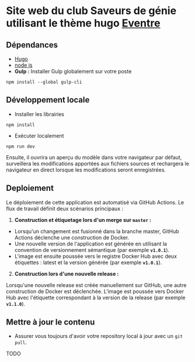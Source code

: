 # Site web du club Saveurs de génie utilisant le thème hugo [Eventre](https://github.com/themefisher/eventre/)

## Dépendances

* [Hugo](https://gohugo.io/)
* [node js](https://nodejs.org/en/download/)
* **Gulp :** Installer Gulp globalement sur votre poste
```
npm install --global gulp-cli
```
## Développement locale
* Installer les librairies
```
npm install
```

* Exécuter localement

```
npm run dev
```

Ensuite, il ouvrira un aperçu du modèle dans votre navigateur par défaut, surveillera les modifications apportées aux fichiers sources et rechargera le navigateur en direct lorsque les modifications seront enregistrées.

## Deploiement

Le déploiement de cette application est automatisé via GitHub Actions. Le flux de travail définit deux scénarios principaux :

1. **Construction et étiquetage lors d'un merge sur `master` :**

* Lorsqu'un changement est fusionné dans la branche master, GitHub Actions déclenche une construction de Docker.
* Une nouvelle version de l'application est générée en utilisant la convention de versionnement sémantique (par exemple **`v1.0.1`**).
* L'image est ensuite poussée vers le registre Docker Hub avec deux étiquettes : latest et la version générée (par exemple **`v1.0.1`**).
2. **Construction lors d'une nouvelle release :**

Lorsqu'une nouvelle release est créée manuellement sur GitHub, une autre construction de Docker est déclenchée.
L'image est poussée vers Docker Hub avec l'étiquette correspondant à la version de la release (par exemple **`v1.1.0`**).

## Mettre à jour le contenu

- Assurer vous toujours d'avoir votre repository local à jour avec un ```git pull```.[](url)

TODO
